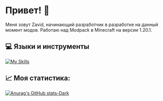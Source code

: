 # Привет! 👋
Меня зовут Zavid, начинающий разработчик в разработке на данный момент модов. Работаю над Modpack в Minecraft на версии 1.20.1. 

## 💻 Языки и инструменты
[![My Skills](https://skillicons.dev/icons?i=java,gradle,idea&theme)](https://skillicons.dev)

## 📈 Моя статистика:
[![Anurag's GitHub stats-Dark](https://github-readme-stats.vercel.app/api?ZavidVi=anuraghazra&show_icons=true&theme=dark#gh-dark-mode-only)](https://github.com/anuraghazra/github-readme-stats#gh-dark-mode-only)
